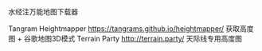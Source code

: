 水经注万能地图下载器


Tangram Heightmapper https://tangrams.github.io/heightmapper/  获取高度图 + 谷歌地图3D模式
Terrain Party http://terrain.party/ 天际线专用高度图
